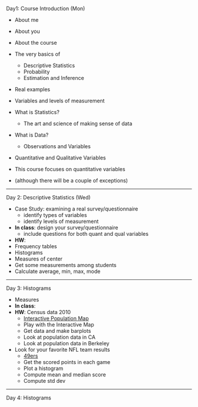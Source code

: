 
Day1: Course Introduction (Mon)

- About me
- About you
- About the course
- The very basics of
	- Descriptive Statistics
	- Probability
	- Estimation and Inference
- Real examples
- Variables and levels of measurement


- What is Statistics?
	- The art and science of making sense of data
- What is Data?
	- Observations and Variables
- Quantitative and Qualitative Variables
- This course focuses on quantitative variables
- (although there will be a couple of exceptions)

-----------------------------------------------------------

Day 2: Descriptive Statistics (Wed)

- Case Study: examining a real survey/questionnaire
	- identify types of variables
	- identify levels of measurement
- __In class__: design your survey/questionnaire
	- include questions for both quant and qual variables
- __HW__: 
- Frequency tables
- Histograms
- Measures of center
- Get some measurements among students
- Calculate average, min, max, mode

-----------------------------------------------------------

Day 3: Histograms

- Measures 
- __In class__:
- __HW__: Census data 2010
	- [Interactive Population Map](http://www.census.gov/2010census/popmap/)
	- Play with the Interactive Map
	- Get data and make barplots
	- Look at population data in CA
	- Look at population data in Berkeley
- Look for your favorite NFL team results 
	- [49ers](http://espn.go.com/nfl/team/_/name/sf/san-francisco-49ers)
	- Get the scored points in each game
	- Plot a histogram
	- Compute mean and median score
	- Compute std dev

-----------------------------------------------------------

Day 4: Histograms



